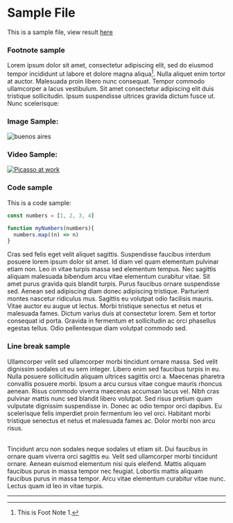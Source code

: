 # Sample File

This is a sample file, view result [here](https://sb-zeta.vercel.app/admin/sample-file)

### Footnote sample
Lorem ipsum dolor sit amet, consectetur adipiscing elit, sed do eiusmod tempor incididunt ut labore et dolore magna aliqua[^1]. 
Nulla aliquet enim tortor at auctor. Malesuada proin libero nunc consequat. Tempor commodo ullamcorper a lacus vestibulum. Sit amet consectetur adipiscing elit duis tristique sollicitudin. Ipsum suspendisse ultrices gravida dictum fusce ut. Nunc scelerisque:  

### Image Sample: 

![buenos aires](https://upload.wikimedia.org/wikipedia/commons/thumb/0/0f/ObeliscoBA2017.jpg/1024px-ObeliscoBA2017.jpg)  

### Video Sample:  

[![Picasso at work](https://cdn.sanity.io/images/cxgd3urn/production/2d1ebc4d381e218972f3d2c31ce7c4e7c2b90cf2-960x724.jpg)](https://youtu.be/KdgiYyIAJho)  


### Code sample
This is a code sample:

```javascript
const numbers = [1, 2, 3, 4]

function myNumbers(numbers){
  numbers.map((n) => n)
}
```
Cras sed felis eget velit aliquet sagittis. Suspendisse faucibus interdum posuere lorem ipsum dolor sit amet. Id diam vel quam elementum pulvinar etiam non. Leo in vitae turpis massa sed elementum tempus. Nec sagittis aliquam malesuada bibendum arcu vitae elementum curabitur vitae. Sit amet purus gravida quis blandit turpis. Purus faucibus ornare suspendisse sed. Aenean sed adipiscing diam donec adipiscing tristique. Parturient montes nascetur ridiculus mus. Sagittis eu volutpat odio facilisis mauris. Vitae auctor eu augue ut lectus. Morbi tristique senectus et netus et malesuada fames. Dictum varius duis at consectetur lorem. Sem et tortor consequat id porta. Gravida in fermentum et sollicitudin ac orci phasellus egestas tellus. Odio pellentesque diam volutpat commodo sed.

### Line break sample

Ullamcorper velit sed ullamcorper morbi tincidunt ornare massa. Sed velit dignissim sodales ut eu sem integer. Libero enim sed faucibus turpis in eu. Nulla posuere sollicitudin aliquam ultrices sagittis orci a. Maecenas pharetra convallis posuere morbi. Ipsum a arcu cursus vitae congue mauris rhoncus aenean. Risus commodo viverra maecenas accumsan lacus vel. Nibh cras pulvinar mattis nunc sed blandit libero volutpat. Sed risus pretium quam vulputate dignissim suspendisse in. Donec ac odio tempor orci dapibus. Eu scelerisque felis imperdiet proin fermentum leo vel orci. Habitant morbi tristique senectus et netus et malesuada fames ac. Dolor morbi non arcu risus.
  <br>
  <br>

Tincidunt arcu non sodales neque sodales ut etiam sit. Dui faucibus in ornare quam viverra orci sagittis eu. Velit sed ullamcorper morbi tincidunt ornare. Aenean euismod elementum nisi quis eleifend. Mattis aliquam faucibus purus in massa tempor nec feugiat. Lobortis mattis aliquam faucibus purus in massa tempor. Arcu vitae elementum curabitur vitae nunc. Lectus quam id leo in vitae turpis.


---------------------------

[^1]: This is Foot Note 1.